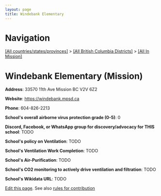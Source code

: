 ```yaml
---
layout: page
title: Windebank Elementary
---
```

# Navigation

[[All countries/states/provinces]](../../..) > [[All British Columbia Districts]](../..) > [[All In Mission]](..)

# Windebank Elementary (Mission)

**Address**: 33570 11th Ave  Mission BC V2V 6Z2

**Website**: <https://windebank.mpsd.ca>

**Phone**: 604-826-2213

**School's overall airborne virus protection grade (0-5)**: 0

**Discord, Facebook, or WhatsApp group for discovery/advocacy for THIS school**: TODO

**School's policy on Ventilation**: TODO

**School's Ventilation Work Completion**: TODO

**School's Air-Purification**: TODO

**School's CO2 monitoring to actively drive ventilation and filtration**: TODO

**School's Wikidata URL**: TODO


[Edit this page](https://github.com/ventilate-schools/BC/edit/main/./Mission/Windebank_Elementary.md). See also [rules for contribution](../../../contribution-rules/)